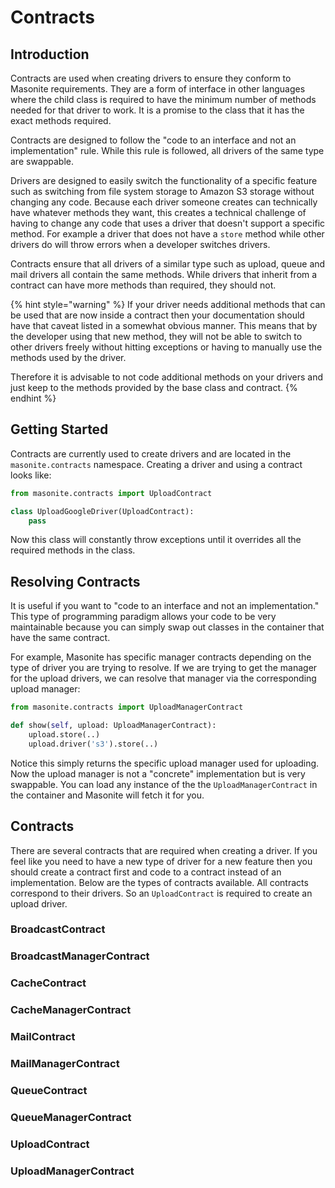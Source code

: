 # Contracts

## Introduction

Contracts are used when creating drivers to ensure they conform to Masonite requirements. They are a form of interface in other languages where the child class is required to have the minimum number of methods needed for that driver to work. It is a promise to the class that it has the exact methods required.

Contracts are designed to follow the "code to an interface and not an implementation" rule. While this rule is followed, all drivers of the same type are swappable.

Drivers are designed to easily switch the functionality of a specific feature such as switching from file system storage to Amazon S3 storage without changing any code. Because each driver someone creates can technically have whatever methods they want, this creates a technical challenge of having to change any code that uses a driver that doesn't support a specific method. For example a driver that does not have a `store` method while other drivers do will throw errors when a developer switches drivers.

Contracts ensure that all drivers of a similar type such as upload, queue and mail drivers all contain the same methods. While drivers that inherit from a contract can have more methods than required, they should not.

{% hint style="warning" %}
If your driver needs additional methods that can be used that are now inside a contract then your documentation should have that caveat listed in a somewhat obvious manner. This means that by the developer using that new method, they will not be able to switch to other drivers freely without hitting exceptions or having to manually use the methods used by the driver.

Therefore it is advisable to not code additional methods on your drivers and just keep to the methods provided by the base class and contract.
{% endhint %}

## Getting Started

Contracts are currently used to create drivers and are located in the `masonite.contracts` namespace. Creating a driver and using a contract looks like:

```python
from masonite.contracts import UploadContract

class UploadGoogleDriver(UploadContract):
    pass
```

Now this class will constantly throw exceptions until it overrides all the required methods in the class.

## Resolving Contracts

It is useful if you want to "code to an interface and not an implementation." This type of programming paradigm allows your code to be very maintainable because you can simply swap out classes in the container that have the same contract.

For example, Masonite has specific manager contracts depending on the type of driver you are trying to resolve. If we are trying to get the manager for the upload drivers, we can resolve that manager via the corresponding upload manager:

```python
from masonite.contracts import UploadManagerContract

def show(self, upload: UploadManagerContract):
    upload.store(..)
    upload.driver('s3').store(..)
```

Notice this simply returns the specific upload manager used for uploading. Now the upload manager is not a "concrete" implementation but is very swappable. You can load any instance of the the `UploadManagerContract` in the container and Masonite will fetch it for you.

## Contracts

There are several contracts that are required when creating a driver. If you feel like you need to have a new type of driver for a new feature then you should create a contract first and code to a contract instead of an implementation. Below are the types of contracts available. All contracts correspond to their drivers. So an `UploadContract` is required to create an upload driver.

### BroadcastContract

### BroadcastManagerContract

### CacheContract

### CacheManagerContract

### MailContract

### MailManagerContract

### QueueContract

### QueueManagerContract

### UploadContract

### UploadManagerContract

